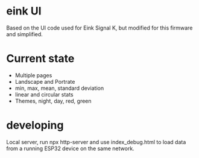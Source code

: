 # eink UI 

Based on the UI code used for Eink Signal K, but modified for this firmware and simplified.


# Current state

* Multiple pages
* Landscape and Portrate
* min, max, mean, standard deviation
* linear and circular stats
* Themes, night, day, red, green


# developing

Local server, run  npx http-server and use index_debug.html to load data from a running ESP32 device on the same network.


